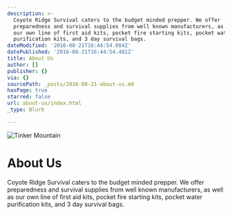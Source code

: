 ```yaml
---
description: >-
  Coyote Ridge Survival caters to the budget minded prepper. We offer
  preparedness and survival supplies from well known manufacturers, as well as
  our own line of first aid kits, pocket fire starting kits, pocket water
  purification kits, and 3 day survival bags.
dateModified: '2016-08-21T16:44:54.084Z'
datePublished: '2016-08-21T16:44:54.481Z'
title: About Us
author: []
publisher: {}
via: {}
sourcePath: _posts/2016-08-21-about-us.md
hasPage: true
starred: false
url: about-us/index.html
_type: Blurb

---
```

![Tinker Mountain](https://the-grid-user-content.s3-us-west-2.amazonaws.com/bccb98ce-8b9f-4d84-9797-aea36561360d.jpg)

# About Us

Coyote Ridge Survival caters to the budget minded prepper. We offer preparedness and survival supplies from well known manufacturers, as well as our own line of first aid kits, pocket fire starting kits, pocket water purification kits, and 3 day survival bags.